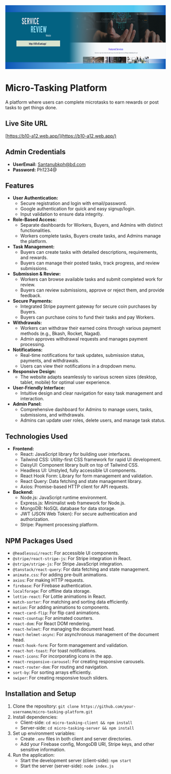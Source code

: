 <div align="center">
  <img height="200" src="https://raw.githubusercontent.com/SantanuBanik-Phy/service-review-project/refs/heads/main/src/assets/service-review.png"  />
</div>

# Micro-Tasking Platform

A platform where users can complete microtasks to earn rewards or post tasks to get things done.

## Live Site URL

[https://b10-a12.web.app/](https://b10-a12.web.app/)

## Admin Credentials

* **UserEmail:** Santanubkph@bd.com
* **Password:** Ph1234@

## Features

* **User Authentication:**
    * Secure registration and login with email/password.
    *  Google authentication for quick and easy signup/login.
    *  Input validation to ensure data integrity.
* **Role-Based Access:**
    * Separate dashboards for Workers, Buyers, and Admins with distinct functionalities.
    *  Workers complete tasks, Buyers create tasks, and Admins manage the platform.
* **Task Management:** 
    * Buyers can create tasks with detailed descriptions, requirements, and rewards.
    *  Buyers can manage their posted tasks, track progress, and review submissions.
* **Submission & Review:**
    * Workers can browse available tasks and submit completed work for review.
    *  Buyers can review submissions, approve or reject them, and provide feedback.
* **Secure Payments:**
    * Integrated Stripe payment gateway for secure coin purchases by Buyers.
    *  Buyers can purchase coins to fund their tasks and pay Workers.
* **Withdrawals:**
    * Workers can withdraw their earned coins through various payment methods (e.g., Bkash, Rocket, Nagad).
    *  Admin approves withdrawal requests and manages payment processing.
* **Notifications:**
    * Real-time notifications for task updates, submission status, payments, and withdrawals.
    *  Users can view their notifications in a dropdown menu.
* **Responsive Design:**
    *  The website adapts seamlessly to various screen sizes (desktop, tablet, mobile) for optimal user experience.
* **User-Friendly Interface:**
    *  Intuitive design and clear navigation for easy task management and interaction.
* **Admin Panel:**
    * Comprehensive dashboard for Admins to manage users, tasks, submissions, and withdrawals.
    *  Admins can update user roles, delete users, and manage task status.

## Technologies Used

* **Frontend:**
    * React: JavaScript library for building user interfaces.
    * Tailwind CSS: Utility-first CSS framework for rapid UI development.
    * DaisyUI: Component library built on top of Tailwind CSS.
    * Headless UI: Unstyled, fully accessible UI components.
    * React Hook Form: Library for form management and validation.
    * React Query:  Data fetching and state management library.
    * Axios:  Promise-based HTTP client for API requests.
* **Backend:**
    * Node.js: JavaScript runtime environment.
    * Express.js:  Minimalist web framework for Node.js.
    * MongoDB: NoSQL database for data storage.
    * JWT (JSON Web Token):  For secure authentication and authorization.
    * Stripe:  Payment processing platform.
 
## NPM Packages Used

*  `@headlessui/react`: For accessible UI components.
*  `@stripe/react-stripe-js`: For Stripe integration in React.
*  `@stripe/stripe-js`: For Stripe JavaScript integration.
*  `@tanstack/react-query`: For data fetching and state management.
*  `animate.css`: For adding pre-built animations.
*  `axios`: For making HTTP requests.
*  `firebase`: For Firebase authentication.
*  `localforage`: For offline data storage.
*  `lottie-react`: For Lottie animations in React.
*  `match-sorter`: For matching and sorting data efficiently.
*  `motion`: For adding animations to components.
*  `react-card-flip`: For flip card animations.
*  `react-countup`: For animated counters.
*  `react-dom`: For React DOM rendering.
*  `react-helmet`: For managing the document head.
*  `react-helmet-async`: For asynchronous management of the document head.
*  `react-hook-form`: For form management and validation.
*  `react-hot-toast`: For toast notifications.
*  `react-icons`: For incorporating icons in the app.
*  `react-responsive-carousel`: For creating responsive carousels.
*  `react-router-dom`: For routing and navigation.
*  `sort-by`: For sorting arrays efficiently.
*  `swiper`: For creating responsive touch sliders.

## Installation and Setup

1. Clone the repository: `git clone https://github.com/your-username/micro-tasking-platform.git`
2. Install dependencies:
    * Client-side: `cd micro-tasking-client && npm install`
    * Server-side: `cd micro-tasking-server && npm install`
3. Set up environment variables: 
    * Create `.env` files in both client and server directories.
    * Add your Firebase config, MongoDB URI, Stripe keys, and other sensitive information.
4. Run the application:
    * Start the development server (client-side): `npm start`
    * Start the server (server-side): `node index.js`

